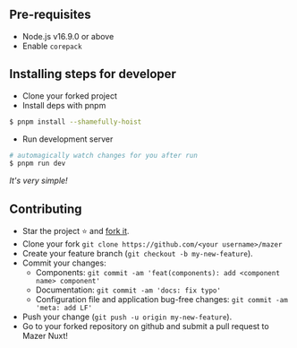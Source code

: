 ## Pre-requisites

- Node.js v16.9.0 or above
- Enable `corepack`

## Installing steps for developer

- Clone your forked project
- Install deps with pnpm

```sh
$ pnpm install --shamefully-hoist
```

- Run development server

```sh
# automagically watch changes for you after run
$ pnpm run dev
```

_It's very simple!_

## Contributing

- Star the project :star: and [fork it](https://github.com/zuramai/mazer/fork).
- Clone your fork `git clone https://github.com/<your username>/mazer`
- Create your feature branch (`git checkout -b my-new-feature`).
- Commit your changes:
  - Components: `git commit -am 'feat(components): add <component name> component'`
  - Documentation: `git commit -am 'docs: fix typo'`
  - Configuration file and application bug-free changes: `git commit -am 'meta: add LF'`
- Push your change (`git push -u origin my-new-feature`).
- Go to your forked repository on github and submit a pull request to Mazer Nuxt!
